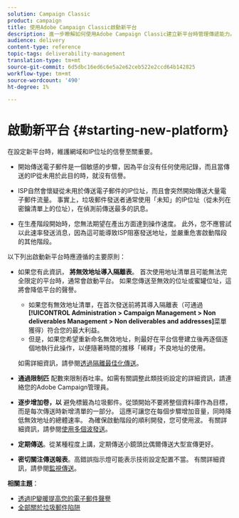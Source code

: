 ```yaml
---
solution: Campaign Classic
product: campaign
title: 使用Adobe Campaign Classic啟動新平台
description: 進一步瞭解如何使用Adobe Campaign Classic建立新平台時管理傳遞能力。
audience: delivery
content-type: reference
topic-tags: deliverability-management
translation-type: tm+mt
source-git-commit: 6d5dbc16ed6c6e5a2e62ceb522e2ccd64b142825
workflow-type: tm+mt
source-wordcount: '490'
ht-degree: 1%

---
```



# 啟動新平台 {#starting-new-platform}

在設定新平台時，維護網域和IP位址的信譽至關重要。

* 開始傳送電子郵件是一個敏感的步驟，因為平台沒有任何使用記錄，而且當傳送的IP從未用於此目的時，就沒有信譽。

* ISP自然會懷疑從未用於傳送電子郵件的IP位址，而且會突然開始傳送大量電子郵件流量。 事實上，垃圾郵件發送者通常使用「未知」的IP位址（從未列在密鑰清單上的位址），在偵測前傳送最多的訊息。

* 在生產階段開始時，您無法期望在產出方面達到操作速度。 此外，您不應嘗試以此速率發送消息，因為這可能導致ISP阻塞發送地址，並嚴重危害啟動階段的其他階段。

以下列出啟動新平台時應遵循的主要原則：

* 如果您有此資訊， **將無效地址導入隔離表**。
首次使用地址清單且可能無法完全限定的平台時，通常會啟動平台。 如果您傳送至無效的位址或蜜罐位址，這將會降低平台的聲譽。

   * 如果您有無效地址清單，在首次發送前將其導入隔離表（可通過&#x200B;**[!UICONTROL Administration > Campaign Management > Non deliverables Management > Non deliverables and addresses]**&#x200B;菜單獲得）符合您的最大利益。
   * 但是，如果您希望重新命名無效地址，則最好在平台信譽建立後再逐個逐個地執行此操作，以便隨著時間的推移「稀釋」不良地址的使用。

   如需詳細資訊，請參閱[透過隔離最佳化傳送](../../delivery/using/understanding-quarantine-management.md#optimizing-your-delivery-through-quarantines)。
* **通過限制匹** 配數來限制吞吐率。如需有關調整此類技術設定的詳細資訊，請連絡您的Adobe Campaign管理員。
* **逐步增加卷，以** 避免標籤為垃圾郵件。從頭開始不要將整個資料庫作為目標，而是每次傳送時新增清單的一部分。 這應可讓您在每個步驟增加音量，同時降低無效地址的總體速率。 為確保啟動階段的順利開發，您可使用波。 有關詳細資訊，請參閱[使用多個波發送](../../delivery/using/steps-sending-the-delivery.md#sending-using-multiple-waves)。
* **定期傳送**。從某種程度上講，定期傳送小鏡頭比偶爾傳送大型宣傳更好。
* **密切關注傳送報表**。高錯誤指示燈可能表示技術設定配置不當。 有關詳細資訊，請參閱[監視傳送](../../delivery/using/about-delivery-monitoring.md)。

**相關主題**：
* [透過IP變暖提高您的電子郵件聲譽](https://helpx.adobe.com/campaign/kb/increase-email-rep-ip-warming.html)
* [全部關於垃圾郵件陷阱](https://helpx.adobe.com/campaign/kb/spam-traps.html)